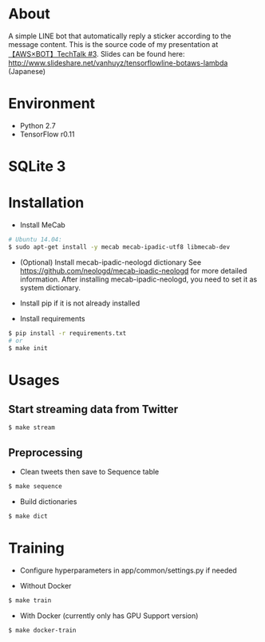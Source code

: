 # About
A simple LINE bot that automatically reply a sticker according to the message content.
This is the source code of my presentation at [【AWS×BOT】TechTalk #3](http://lig.connpass.com/event/41826/).
Slides can be found here: http://www.slideshare.net/vanhuyz/tensorflowline-botaws-lambda (Japanese)

# Environment
* Python 2.7
* TensorFlow r0.11
# SQLite 3

# Installation

* Install MeCab

```bash
# Ubuntu 14.04:
$ sudo apt-get install -y mecab mecab-ipadic-utf8 libmecab-dev
```

* (Optional) Install mecab-ipadic-neologd dictionary
See https://github.com/neologd/mecab-ipadic-neologd for more detailed information.
After installing mecab-ipadic-neologd, you need to set it as system dictionary.

* Install pip if it is not already installed

* Install requirements

```bash
$ pip install -r requirements.txt
# or
$ make init
```

# Usages
## Start streaming data from Twitter

```bash
$ make stream
```

## Preprocessing
* Clean tweets then save to Sequence table

```bash
$ make sequence
```

* Build dictionaries

```bash
$ make dict
```

# Training

* Configure hyperparameters in app/common/settings.py if needed

* Without Docker

```bash
$ make train
```

* With Docker (currently only has GPU Support version)
```bash
$ make docker-train
```
